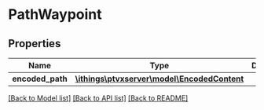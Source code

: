 # PathWaypoint

## Properties
Name | Type | Description | Notes
------------ | ------------- | ------------- | -------------
**encoded_path** | [**\ithings\ptvxserver\model\EncodedContent**](EncodedContent.md) |  | 

[[Back to Model list]](../../README.md#documentation-for-models) [[Back to API list]](../../README.md#documentation-for-api-endpoints) [[Back to README]](../../README.md)

